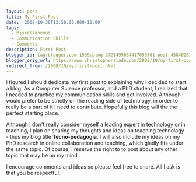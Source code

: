 ```yaml
---
layout: post
title: My First Post
date: '2008-10-30T13:58:00.000-10:00'
tags: 
  - Miscellaneous 
  - Communication Skills 
  - Comments
description: First Post
blogger_id: tag:blogger.com,1999:blog-2721499664417059501.post-4584026158115820046
blogger_orig_url: https://www.christopherslade.com/2008/10/my-first-post.html
redirect_from: /2008/10/my-first-post.html
---
```



I figured I should dedicate my first post to explaining why I decided to start a blog.  As a Computer Science professor, and a PhD student, I realized that I needed to practice my communication skills and get involved.  Although I would prefer to be strictly on the reading side of technology, in order to really be a part of it I need to contribute.  Hopefully this blog will the the perfect starting place.

Although I don't really consider myself a leading expert in technology or in teaching, I plan on sharing my thoughts and ideas on teaching technology -- thus my blog title **Tecno-pedagogia**.  I will also include my ideas on my PhD research in online collaboration and teaching, which gladly fits under the same topic.  Of course, I reserve the right to to post about any other topic that may be on my mind.

I encourage comments and ideas so please feel free to share.  All I ask is that you be respectful.